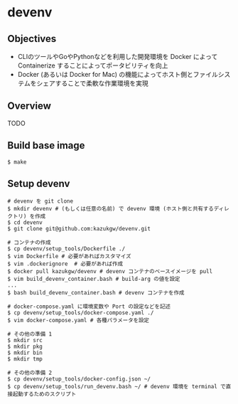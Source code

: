# devenv

## Objectives

* CLIのツールやGoやPythonなどを利用した開発環境を Docker によって Containerize することによってポータビリティを向上
* Docker (あるいは Docker for Mac) の機能によってホスト側とファイルシステムをシェアすることで柔軟な作業環境を実現

## Overview

TODO

## Build base image

```
$ make
```

## Setup devenv

```
# devenv を git clone
$ mkdir devenv # (もしくは任意の名前) で devenv 環境 (ホスト側と共有するディレクトリ) を作成
$ cd devenv
$ git clone git@github.com:kazukgw/devenv.git

# コンテナの作成
$ cp devenv/setup_tools/Dockerfile ./
$ vim Dockerfile # 必要があればカスタマイズ
$ vim .dockerignore  # 必要があれば作成
$ docker pull kazukgw/devenv # devenv コンテナのベースイメージを pull
$ vim build_devenv_container.bash # build-arg の値を設定
...
$ bash build_devenv_container.bash # devenv コンテナを作成

# docker-compose.yaml に環境変数や Port の設定などを記述
$ cp devenv/setup_tools/docker-compose.yaml ./
$ vim docker-compose.yaml # 各種パラメータを設定

# その他の準備 1
$ mkdir src
$ mkdir pkg
$ mkdir bin
$ mkdir tmp

# その他の準備 2
$ cp devenv/setup_tools/docker-config.json ~/
$ cp devenv/setup_tools/run_devenv.bash ~/ # devenv 環境を terminal で直接起動するためのスクリプト
```

